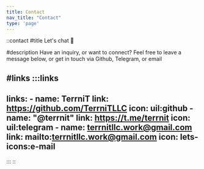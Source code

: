 ```yaml
---
title: Contact
nav_title: "Contact"
type: 'page'
---
```


::contact
#title 
Let's chat 💬

#description
Have an inquiry, or want to connect? Feel free to leave a message below, or get in touch via Github, Telegram, or email

#links
  :::links
  ---
  links:
    - name: TerrniT
      link: https://github.com/TerrniTLLC
      icon: uil:github
    - name: "@terrnit"
      link: https://t.me/terrnit
      icon: uil:telegram
    - name: terrnitllc.work@gmail.com
      link: mailto:terrnitllc.work@gmail.com
      icon: lets-icons:e-mail
  ---
  :::
::
